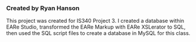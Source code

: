 ### Created by Ryan Hanson
This project was created for IS340 Project 3.
I created a database within EARe Studio, transformed the EARe Markup with EARe XSLerator to SQL, then used the SQL script files to create a database in MySQL for this class.